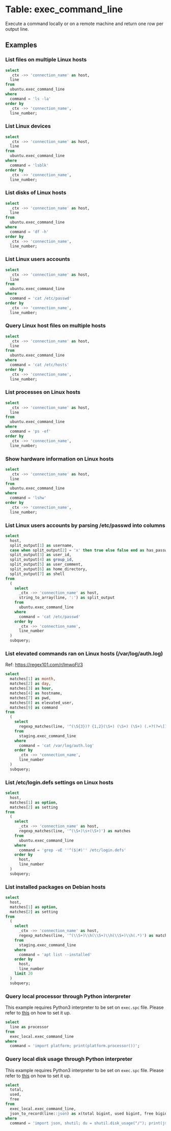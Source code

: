 # Table: exec_command_line

Execute a command locally or on a remote machine and return one row per output line.

## Examples

### List files on multiple Linux hosts

```sql
select
  _ctx ->> 'connection_name' as host,
  line
from
  ubuntu.exec_command_line 
where
  command = 'ls -la' 
order by
  _ctx ->> 'connection_name',
  line_number;
```

### List Linux devices

```sql
select
  _ctx ->> 'connection_name' as host,
  line
from
  ubuntu.exec_command_line
where
  command = 'lsblk'
order by
  _ctx ->> 'connection_name',
  line_number;
```

### List disks of Linux hosts

```sql
select
  _ctx ->> 'connection_name' as host,
  line
from
  ubuntu.exec_command_line
where
  command = 'df -h'
order by
  _ctx ->> 'connection_name',
  line_number;
```

### List Linux users accounts

```sql
select
  _ctx ->> 'connection_name' as host,
  line 
from
  ubuntu.exec_command_line 
where
  command = 'cat /etc/passwd' 
order by
  _ctx ->> 'connection_name',
  line_number;
```

### Query Linux host files on multiple hosts

```sql
select
  _ctx ->> 'connection_name' as host,
  line 
from
  ubuntu.exec_command_line 
where
  command = 'cat /etc/hosts' 
order by
  _ctx ->> 'connection_name',
  line_number;
```

### List processes on Linux hosts

```sql
select
  _ctx ->> 'connection_name' as host,
  line 
from
  ubuntu.exec_command_line 
where
  command = 'ps -ef' 
order by
  _ctx ->> 'connection_name',
  line_number;
```

### Show hardware information on Linux hosts

```sql
select
  _ctx ->> 'connection_name' as host,
  line 
from
  ubuntu.exec_command_line 
where
  command = 'lshw' 
order by
  _ctx ->> 'connection_name',
  line_number;
```

### List Linux users accounts by parsing /etc/passwd into columns

```sql
select
  host,
  split_output[1] as username,
  case when split_output[2] = 'x' then true else false end as has_password, 
  split_output[3] as user_id, 
  split_output[4] as group_id, 
  split_output[5] as user_comment, 
  split_output[6] as home_directory, 
  split_output[7] as shell 
from
  (
    select
      _ctx ->> 'connection_name' as host,
      string_to_array(line, ':') as split_output 
    from
      ubuntu.exec_command_line 
    where
      command = 'cat /etc/passwd'
    order by
      _ctx ->> 'connection_name',
      line_number
  )
  subquery;
```

### List elevated commands ran on Linux hosts (/var/log/auth.log)
Ref: https://regex101.com/r/ImwoFl/3

```sql
select
  matches[1] as month,
  matches[2] as day,
  matches[3] as hour,
  matches[4] as hostname,
  matches[7] as pwd,
  matches[8] as elevated_user,
  matches[9] as command 
from
  (
    select
      regexp_matches(line, '^(\S{3})? {1,2}(\S+) (\S+) (\S+) (.+?(?=\[)|.+?(?=))[^a-zA-Z0-9](\d{1,7}|)[^a-zA-Z0-9]{1,3}PWD=([^ ]+) ; USER=([^ ]+) ; COMMAND=(.*)$') as matches 
    from
      staging.exec_command_line 
    where
      command = 'cat /var/log/auth.log' 
    order by
      _ctx ->> 'connection_name',
      line_number 
  )
  subquery;
```

### List /etc/login.defs settings on Linux hosts

```sql
select
  host,
  matches[1] as option,
  matches[2] as setting
from
  (
    select
      _ctx ->> 'connection_name' as host,
      regexp_matches(line, '^(\S+)\s+(\S+)') as matches
    from
      ubuntu.exec_command_line 
    where
      command = 'grep -vE ''^($|#)'' /etc/login.defs' 
    order by
      host,
      line_number
  )
  subquery;
```

### List installed packages on Debian hosts

```sql
select
  host,
  matches[1] as option,
  matches[2] as setting
from
  (
    select
      _ctx ->> 'connection_name' as host,
      regexp_matches(line, '^(\\S+)\\h(\\S+)\\h(\\S+)\\h(.*)') as matches
    from
      staging.exec_command_line 
    where
      command = 'apt list --installed' 
    order by
      host,
      line_number
    limit 20
  )
  subquery;
```

### Query local processor through Python interpreter

This example requires Python3 interpreter to be set on `exec.spc` file. Please refer to [this](index.md#local-connection-using-a-specific-interpreter) on how to set it up.

```sql
select
  line as processor
from
  exec_local.exec_command_line
where
  command = 'import platform; print(platform.processor())';
```

### Query local disk usage through Python interpreter

This example requires Python3 interpreter to be set on `exec.spc` file. Please refer to [this](index.md#local-connection-using-a-specific-interpreter) on how to set it up.

```sql
select
  total,
  used,
  free
from
  exec_local.exec_command_line,
  json_to_record(line::json) as x(total bigint, used bigint, free bigint)
where
  command = 'import json, shutil; du = shutil.disk_usage("/"); print(json.dumps({"total": du[0], "used": du[1], "free": du[2]}))';
```
